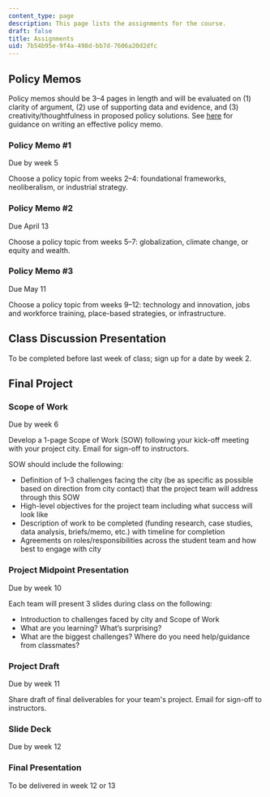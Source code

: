 ```yaml
---
content_type: page
description: This page lists the assignments for the course.
draft: false
title: Assignments
uid: 7b54b95e-9f4a-498d-bb7d-7606a20d2dfc
---
```

## Policy Memos

Policy memos should be 3–4 pages in length and will be evaluated on (1) clarity of argument, (2) use of supporting data and evidence, and (3) creativity/thoughtfulness in proposed policy solutions. See [here](https://mitcommlab.mit.edu/broad/commkit/policy-memo/) for guidance on writing an effective policy memo.

### Policy Memo #1

Due by week 5

Choose a policy topic from weeks 2–4: foundational frameworks, neoliberalism, or industrial strategy.

### Policy Memo #2

Due April 13

Choose a policy topic from weeks 5–7: globalization, climate change, or equity and wealth.

### Policy Memo #3

Due May 11

Choose a policy topic from weeks 9–12: technology and innovation, jobs and workforce training, place-based strategies, or infrastructure.

## Class Discussion Presentation

To be completed before last week of class; sign up for a date by week 2.

## Final Project

### Scope of Work

Due by week 6

Develop a 1-page Scope of Work (SOW) following your kick-off meeting with your project city. Email for sign-off to instructors.

SOW should include the following:

- Definition of 1–3 challenges facing the city (be as specific as possible based on direction from city contact) that the project team will address through this SOW
- High-level objectives for the project team including what success will look like
- Description of work to be completed (funding research, case studies, data analysis, briefs/memo, etc.) with timeline for completion
- Agreements on roles/responsibilities across the student team and how best to engage with city

### Project Midpoint Presentation

Due by week 10

Each team will present 3 slides during class on the following:

- Introduction to challenges faced by city and Scope of Work
- What are you learning? What’s surprising?
- What are the biggest challenges? Where do you need help/guidance from classmates?

### Project Draft

Due by week 11

Share draft of final deliverables for your team's project. Email for sign-off to instructors.

### Slide Deck

Due by week 12

### Final Presentation

To be delivered in week 12 or 13
